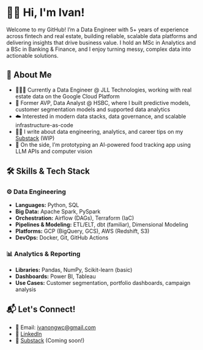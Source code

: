 # 👋🏻 Hi, I'm Ivan!

Welcome to my GitHub! I’m a Data Engineer with 5+ years of experience across fintech and real estate, building reliable, scalable data platforms and delivering insights that drive business value. I hold an MSc in Analytics and a BSc in Banking & Finance, and I enjoy turning messy, complex data into actionable solutions.

## 💫 About Me
- 👨🏻‍🏭 Currently a Data Engineer @ JLL Technologies, working with real estate data on the Google Cloud Platform
- 🏦 Former AVP, Data Analyst @ HSBC, where I built predictive models, customer segmentation models and supported data analytics
- ☁️ Interested in modern data stacks, data governance, and scalable infrastructure-as-code
- ✍🏻 I write about data engineering, analytics, and career tips on my [Substack](https://your-substack-link) (WIP)
- 📸 On the side, I’m prototyping an AI-powered food tracking app using LLM APIs and computer vision

## 🛠️ Skills & Tech Stack

### ⚙️ Data Engineering
- **Languages:** Python, SQL
- **Big Data:** Apache Spark, PySpark
- **Orchestration:** Airflow (DAGs), Terraform (IaC)
- **Pipelines & Modeling:** ETL/ELT, dbt (familiar), Dimensional Modeling
- **Platforms:** GCP (BigQuery, GCS), AWS (Redshift, S3)
- **DevOps:** Docker, Git, GitHub Actions

### 📊 Analytics & Reporting
- **Libraries:** Pandas, NumPy, Scikit-learn (basic)
- **Dashboards:** Power BI, Tableau
- **Use Cases:** Customer segmentation, portfolio dashboards, campaign analysis

## 📬 Let's Connect!

- 📧 Email: [ivanongwc@gmail.com](mailto:ivanongwc@gmail.com)
- 💼 [LinkedIn](https://www.linkedin.com/in/ivanongwc)
- 📰 [Substack](https://your-substack-link) (Coming soon!)
